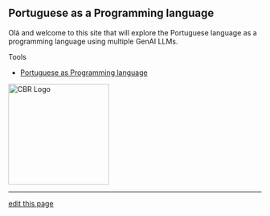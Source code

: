 ## Portuguese as a Programming language

Olá and welcome to this site that will explore the Portuguese language as a programming language using multiple GenAI LLMs.

Tools 
 - [Portuguese as Programming language](docs/demos/tools/portuguese-journalist)


<img alt="CBR Logo" src="/assets/portuguese/portuguese-flag.jpg" class="img-fluid" id="portuguese-flag" width="200px">


-----

[edit this page](https://github.com/the-cyber-boardroom/cbr-custom--portuguese/edit/dev/cbr_custom_portuguese/custom/cbr_content/en/web-site/home-page/welcome.md)


